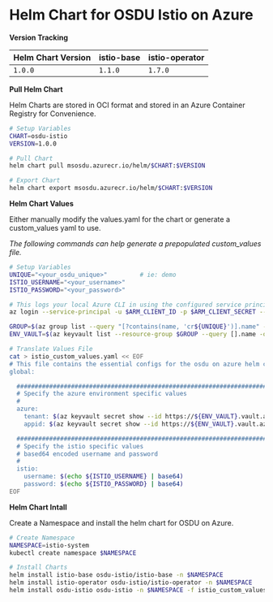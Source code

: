 # Helm Chart for OSDU Istio on Azure

__Version Tracking__

| Helm Chart Version | istio-base                       | istio-operator                   |
| ------------------ | -------------------------------- | -------------------------------- |
| `1.0.0`            | `1.1.0`                          | `1.7.0`                          |


__Pull Helm Chart__

Helm Charts are stored in OCI format and stored in an Azure Container Registry for Convenience.

```bash
# Setup Variables
CHART=osdu-istio
VERSION=1.0.0

# Pull Chart
helm chart pull msosdu.azurecr.io/helm/$CHART:$VERSION

# Export Chart
helm chart export msosdu.azurecr.io/helm/$CHART:$VERSION
```

__Helm Chart Values__

Either manually modify the values.yaml for the chart or generate a custom_values yaml to use.

_The following commands can help generate a prepopulated custom_values file._
```bash
# Setup Variables
UNIQUE="<your_osdu_unique>"         # ie: demo
ISTIO_USERNAME="<your_username>"
ISTIO_PASSWORD="<your_password>"

# This logs your local Azure CLI in using the configured service principal.
az login --service-principal -u $ARM_CLIENT_ID -p $ARM_CLIENT_SECRET --tenant $ARM_TENANT_ID

GROUP=$(az group list --query "[?contains(name, 'cr${UNIQUE}')].name" -otsv)
ENV_VAULT=$(az keyvault list --resource-group $GROUP --query [].name -otsv)

# Translate Values File
cat > istio_custom_values.yaml << EOF
# This file contains the essential configs for the osdu on azure helm chart
global:

  ################################################################################
  # Specify the azure environment specific values
  #
  azure:
    tenant: $(az keyvault secret show --id https://${ENV_VAULT}.vault.azure.net/secrets/tenant-id --query value -otsv)
    appid: $(az keyvault secret show --id https://${ENV_VAULT}.vault.azure.net/secrets/aad-client-id --query value -otsv)

  ################################################################################
  # Specify the istio specific values
  # based64 encoded username and password
  #
  istio:
    username: $(echo ${ISTIO_USERNAME} | base64)
    password: $(echo ${ISTIO_PASSWORD} | base64)
EOF
```


__Helm Chart Intall__

Create a Namespace and install the helm chart for OSDU on Azure.

```bash
# Create Namespace
NAMESPACE=istio-system
kubectl create namespace $NAMESPACE

# Install Charts
helm install istio-base osdu-istio/istio-base -n $NAMESPACE
helm install istio-operator osdu-istio/istio-operator -n $NAMESPACE
helm install osdu-istio osdu-istio -n $NAMESPACE -f istio_custom_values.yaml
```

